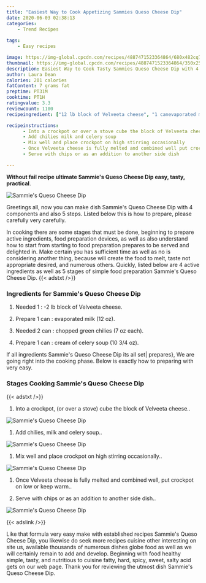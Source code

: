 ```yaml
---
title: "Easiest Way to Cook Appetizing Sammies Queso Cheese Dip"
date: 2020-06-03 02:38:13
categories:
    - Trend Recipes
    
tags:
    - Easy recipes

image: https://img-global.cpcdn.com/recipes/4887471523364864/680x482cq70/sammies-queso-cheese-dip-recipe-main-photo.jpg
thumbnail: https://img-global.cpcdn.com/recipes/4887471523364864/350x250cq70/sammies-queso-cheese-dip-recipe-main-photo.jpg
description: Easiest Way to Cook Tasty Sammies Queso Cheese Dip with 4 ingredients and 5 stages of easy cooking.
author: Laura Dean
calories: 201 calories
fatContent: 7 grams fat
preptime: PT31M
cooktime: PT1H
ratingvalue: 3.3
reviewcount: 1100
recipeingredient: ["12 lb block of Velveeta cheese", "1 canevaporated milk 12 oz", "2 canchopped green chilies 7 oz each", "1 cancream of celery soup 10 34 oz"]

recipeinstructions: 
      - Into a crockpot or over a stove cube the block of Velveeta cheese 
      - Add chilies milk and celery soup 
      - Mix well and place crockpot on high stirring occasionally 
      - Once Velveeta cheese is fully melted and combined well put crockpot on low or keep warm 
      - Serve with chips or as an addition to another side dish

---
```




**Without fail recipe ultimate Sammie&#39;s Queso Cheese Dip easy, tasty, practical**. 


![Sammie&#39;s Queso Cheese Dip](https://img-global.cpcdn.com/recipes/4887471523364864/680x482cq70/sammies-queso-cheese-dip-recipe-main-photo.jpg "Sammie&#39;s Queso Cheese Dip")




Greetings all, now you can make dish Sammie&#39;s Queso Cheese Dip with 4 components and also 5 steps. Listed below this is how to prepare, please carefully very carefully.

In cooking there are some stages that must be done, beginning to prepare active ingredients, food preparation devices, as well as also understand how to start from starting to food preparation prepares to be served and delighted in. Make certain you has sufficient time as well as no is considering another thing, because will create the food to melt, taste not appropriate desired, and numerous others. Quickly, listed below are 4 active ingredients as well as 5 stages of simple food preparation Sammie&#39;s Queso Cheese Dip.
{{< adstxt />}}

### Ingredients for Sammie&#39;s Queso Cheese Dip


1. Needed 1 : -2 lb block of Velveeta cheese.

1. Prepare 1 can : evaporated milk (12 oz).

1. Needed 2 can : chopped green chilies (7 oz each).

1. Prepare 1 can : cream of celery soup (10 3/4 oz).



If all ingredients Sammie&#39;s Queso Cheese Dip its all set| prepares}, We are going right into the cooking phase. Below is exactly how to preparing with very easy.

### Stages Cooking Sammie&#39;s Queso Cheese Dip

{{< adstxt />}}


1. Into a crockpot, (or over a stove) cube the block of Velveeta cheese..



![Sammie&#39;s Queso Cheese Dip](https://img-global.cpcdn.com/steps/5717662395006976/160x128cq70/sammies-queso-cheese-dip-recipe-step-1-photo.jpg" "Sammie&#39;s Queso Cheese Dip")



1. Add chilies, milk and celery soup..



![Sammie&#39;s Queso Cheese Dip](https://img-global.cpcdn.com/steps/5191571649593344/160x128cq70/sammies-queso-cheese-dip-recipe-step-2-photo.jpg" "Sammie&#39;s Queso Cheese Dip")



1. Mix well and place crockpot on high stirring occasionally..



![Sammie&#39;s Queso Cheese Dip](https://img-global.cpcdn.com/steps/4539113503981568/160x128cq70/sammies-queso-cheese-dip-recipe-step-3-photo.jpg" "Sammie&#39;s Queso Cheese Dip")



1. Once Velveeta cheese is fully melted and combined well, put crockpot on low or keep warm..



1. Serve with chips or as an addition to another side dish..



![Sammie&#39;s Queso Cheese Dip](https://img-global.cpcdn.com/steps/5557384751611904/160x128cq70/sammies-queso-cheese-dip-recipe-step-5-photo.jpg" "Sammie&#39;s Queso Cheese Dip")





{{< adslink />}}

Like that formula very easy make with established recipes Sammie&#39;s Queso Cheese Dip, you likewise do seek more recipes cuisine other interesting on site us, available thousands of numerous dishes globe food as well as we will certainly remain to add and develop. Beginning with food healthy simple, tasty, and nutritious to cuisine fatty, hard, spicy, sweet, salty acid gets on our web page. Thank you for reviewing the utmost dish Sammie&#39;s Queso Cheese Dip.
